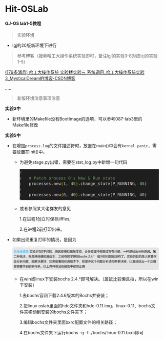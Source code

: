 # Hit-OSLab

#### GJ-OS lab1-5教程

> 实验环境

- lgj的20版新环境下进行

> 参考博客（搜索哈工大操作系统实验即可，备注lgj的实验3-8对应lzj的实验1-5）

[(179条消息) 哈工大操作系统 实验楼实验三 系统调用_哈工大操作系统实验3_MysticalDream的博客-CSDN博客](https://blog.csdn.net/m0_52440465/article/details/128264432)

.....

> 新版环境注意事项注意

**实验3中**

- 新环境里的Makefile没有BootImage的选项，可以参考087-lab3里的Makefile修改

**实验5中**

- 在增加`process.log`的文件描述符时，放置在main()中会有`kernel panic`，需要放置在init()中。

  - 为避免stage.py出错，需要在stat_log.py中新增一句代码

    ![image-20230623140232182](images/image-20230623140232182.png)

  - 或者参照某大佬群友的意见

    1.在进程1创立时保存jiffles;

    2.在进程2前打印出来。

- 如果出现重复打印的情况，是因为

  ![image-20230623140430761](images/image-20230623140430761.png)

  - 在win或linux下安装bochs 2.4.*即可解决。（属鼠比较懒且拉，所以在win下安装）

    1.去bochs官网下载2.4.6版本的Bochs并安装；

    2.把linux oslab里面的hdc文件夹和hdc-0.11.img，linux-0.11、bochs文件夹移动到安装的bochs文件夹下；

    3.编辑bochs文件夹里面bxrc配置文件的相关路径；

    4.在bochs文件夹下运行bochs -q -f ./bochs/linux-0.11.bxrc即可
